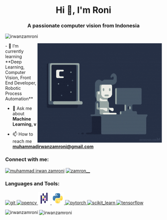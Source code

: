 <h1 align="center">Hi 👋, I'm Roni</h1>
<h3 align="center">A passionate computer vision from Indonesia</h3>

<p align="left"> <img src="https://komarev.com/ghpvc/?username=irwanzamroni&label=Profile%20views&color=0e75b6&style=flat" alt="irwanzamroni" /> </p>
<p><img align="right" alat="gif" src="https://github.com/IrwanZamroni/IrwanZamroni/blob/main/gyu.gif" width="400" height="320" /><p>
- 🌱 I’m currently learning **Deep Learning, Computer Vision, Front End Developer, Robotic Process Automation**

- 💬 Ask me about **Machine Learning, v**

- 📫 How to reach me **muhammadirwanzamroni@gmail.com**



<h3 align="left">Connect with me:</h3>
<p align="left">
<a href="https://linkedin.com/in/Muhammad Irwan Zamroni" target="blank"><img align="center" src="https://raw.githubusercontent.com/rahuldkjain/github-profile-readme-generator/master/src/images/icons/Social/linked-in-alt.svg" alt="muhammad irwan zamroni" height="30" width="40" /></a>
<a href="https://instagram.com/zamron__" target="blank"><img align="center" src="https://raw.githubusercontent.com/rahuldkjain/github-profile-readme-generator/master/src/images/icons/Social/instagram.svg" alt="zamron__" height="30" width="40" /></a>
</p>

<h3 align="left">Languages and Tools:</h3>
<p align="left"> <a href="https://git-scm.com/" target="_blank" rel="noreferrer"> <img src="https://www.vectorlogo.zone/logos/git-scm/git-scm-icon.svg" alt="git" width="40" height="40"/> </a> <a href="https://opencv.org/" target="_blank" rel="noreferrer"> <img src="https://www.vectorlogo.zone/logos/opencv/opencv-icon.svg" alt="opencv" width="40" height="40"/> </a> <a href="https://pandas.pydata.org/" target="_blank" rel="noreferrer"> <img src="https://raw.githubusercontent.com/devicons/devicon/2ae2a900d2f041da66e950e4d48052658d850630/icons/pandas/pandas-original.svg" alt="pandas" width="40" height="40"/> </a> <a href="https://www.python.org" target="_blank" rel="noreferrer"> <img src="https://raw.githubusercontent.com/devicons/devicon/master/icons/python/python-original.svg" alt="python" width="40" height="40"/> </a> <a href="https://pytorch.org/" target="_blank" rel="noreferrer"> <img src="https://www.vectorlogo.zone/logos/pytorch/pytorch-icon.svg" alt="pytorch" width="40" height="40"/> </a> <a href="https://scikit-learn.org/" target="_blank" rel="noreferrer"> <img src="https://upload.wikimedia.org/wikipedia/commons/0/05/Scikit_learn_logo_small.svg" alt="scikit_learn" width="40" height="40"/> </a> <a href="https://www.tensorflow.org" target="_blank" rel="noreferrer"> <img src="https://www.vectorlogo.zone/logos/tensorflow/tensorflow-icon.svg" alt="tensorflow" width="40" height="40"/> </a> </p>

<p><img align="left" src="https://github-readme-stats.vercel.app/api/top-langs?username=irwanzamroni&show_icons=true&locale=en&layout=compact" alt="irwanzamroni" /></p>

<p>&nbsp;<img align="center" src="https://github-readme-stats.vercel.app/api?username=irwanzamroni&show_icons=true&locale=en" alt="irwanzamroni" /></p>
